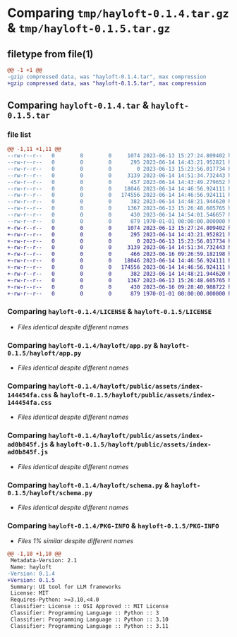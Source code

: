 # Comparing `tmp/hayloft-0.1.4.tar.gz` & `tmp/hayloft-0.1.5.tar.gz`

## filetype from file(1)

```diff
@@ -1 +1 @@
-gzip compressed data, was "hayloft-0.1.4.tar", max compression
+gzip compressed data, was "hayloft-0.1.5.tar", max compression
```

## Comparing `hayloft-0.1.4.tar` & `hayloft-0.1.5.tar`

### file list

```diff
@@ -1,11 +1,11 @@
--rw-r--r--   0        0        0     1074 2023-06-13 15:27:24.809402 hayloft-0.1.4/LICENSE
--rw-r--r--   0        0        0      295 2023-06-14 14:43:21.952821 hayloft-0.1.4/README.md
--rw-r--r--   0        0        0        0 2023-06-13 15:23:56.017734 hayloft-0.1.4/hayloft/__init__.py
--rw-r--r--   0        0        0     3139 2023-06-14 14:51:34.732443 hayloft-0.1.4/hayloft/app.py
--rw-r--r--   0        0        0      457 2023-06-14 14:43:49.279652 hayloft-0.1.4/hayloft/logger.py
--rw-r--r--   0        0        0    18046 2023-06-14 14:46:56.924111 hayloft-0.1.4/hayloft/public/assets/index-144454fa.css
--rw-r--r--   0        0        0   174556 2023-06-14 14:46:56.924111 hayloft-0.1.4/hayloft/public/assets/index-ad0b845f.js
--rw-r--r--   0        0        0      382 2023-06-14 14:48:21.944620 hayloft-0.1.4/hayloft/public/index.html
--rw-r--r--   0        0        0     1367 2023-06-13 15:26:48.605765 hayloft-0.1.4/hayloft/schema.py
--rw-r--r--   0        0        0      430 2023-06-14 14:54:01.546657 hayloft-0.1.4/pyproject.toml
--rw-r--r--   0        0        0      879 1970-01-01 00:00:00.000000 hayloft-0.1.4/PKG-INFO
+-rw-r--r--   0        0        0     1074 2023-06-13 15:27:24.809402 hayloft-0.1.5/LICENSE
+-rw-r--r--   0        0        0      295 2023-06-14 14:43:21.952821 hayloft-0.1.5/README.md
+-rw-r--r--   0        0        0        0 2023-06-13 15:23:56.017734 hayloft-0.1.5/hayloft/__init__.py
+-rw-r--r--   0        0        0     3139 2023-06-14 14:51:34.732443 hayloft-0.1.5/hayloft/app.py
+-rw-r--r--   0        0        0      466 2023-06-16 09:26:59.182198 hayloft-0.1.5/hayloft/logger.py
+-rw-r--r--   0        0        0    18046 2023-06-14 14:46:56.924111 hayloft-0.1.5/hayloft/public/assets/index-144454fa.css
+-rw-r--r--   0        0        0   174556 2023-06-14 14:46:56.924111 hayloft-0.1.5/hayloft/public/assets/index-ad0b845f.js
+-rw-r--r--   0        0        0      382 2023-06-14 14:48:21.944620 hayloft-0.1.5/hayloft/public/index.html
+-rw-r--r--   0        0        0     1367 2023-06-13 15:26:48.605765 hayloft-0.1.5/hayloft/schema.py
+-rw-r--r--   0        0        0      430 2023-06-16 09:28:40.988722 hayloft-0.1.5/pyproject.toml
+-rw-r--r--   0        0        0      879 1970-01-01 00:00:00.000000 hayloft-0.1.5/PKG-INFO
```

### Comparing `hayloft-0.1.4/LICENSE` & `hayloft-0.1.5/LICENSE`

 * *Files identical despite different names*

### Comparing `hayloft-0.1.4/hayloft/app.py` & `hayloft-0.1.5/hayloft/app.py`

 * *Files identical despite different names*

### Comparing `hayloft-0.1.4/hayloft/public/assets/index-144454fa.css` & `hayloft-0.1.5/hayloft/public/assets/index-144454fa.css`

 * *Files identical despite different names*

### Comparing `hayloft-0.1.4/hayloft/public/assets/index-ad0b845f.js` & `hayloft-0.1.5/hayloft/public/assets/index-ad0b845f.js`

 * *Files identical despite different names*

### Comparing `hayloft-0.1.4/hayloft/schema.py` & `hayloft-0.1.5/hayloft/schema.py`

 * *Files identical despite different names*

### Comparing `hayloft-0.1.4/PKG-INFO` & `hayloft-0.1.5/PKG-INFO`

 * *Files 1% similar despite different names*

```diff
@@ -1,10 +1,10 @@
 Metadata-Version: 2.1
 Name: hayloft
-Version: 0.1.4
+Version: 0.1.5
 Summary: UI tool for LLM frameworks
 License: MIT
 Requires-Python: >=3.10,<4.0
 Classifier: License :: OSI Approved :: MIT License
 Classifier: Programming Language :: Python :: 3
 Classifier: Programming Language :: Python :: 3.10
 Classifier: Programming Language :: Python :: 3.11
```

